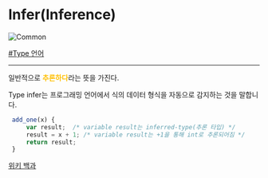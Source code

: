 # Infer(Inference)

![Common](https://raw.githubusercontent.com/meotitda/DICTIONARY/master/2TAT1C/Label_Common.png)

<a href="">#Type 언어</a>

---

일반적으로 <span style="color:#FFBF00; font-weight:bold;">추론하다</span>라는 뜻을 가진다.

Type infer는 프로그래밍 언어에서 식의 데이터 형식을 자동으로 감지하는 것을 말합니다.

```javascript
 add_one(x) {
     var result;  /* variable result는 inferred-type(추론 타입) */
     result = x + 1; /* variable result는 +1을 통해 int로 추론되어짐 */
     return result;
 }
```

<a href="https://en.wikipedia.org/wiki/Type_inference#:~:text=Type%20inference%20refers%20to%20the,some%20strongly%20statically%20typed%20languages">위키 백과</a>